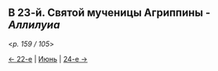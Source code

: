 
## В 23-й. Святой мученицы Агриппины - *Аллилуиа*

<*p. 159 / 105*>

[← 22-е](06_22_MES.ru.md) | [Июнь](README.md#23-й) | [24-е →](06_24_MES.ru.md)
